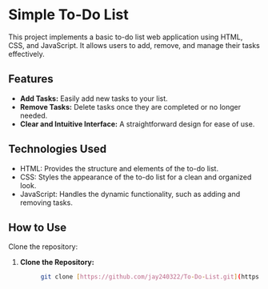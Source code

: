 # Simple To-Do List

This project implements a basic to-do list web application using HTML, CSS, and JavaScript. It allows users to add, remove, and manage their tasks effectively.

## Features

* **Add Tasks:** Easily add new tasks to your list.
* **Remove Tasks:** Delete tasks once they are completed or no longer needed.
* **Clear and Intuitive Interface:** A straightforward design for ease of use.

## Technologies Used

* HTML: Provides the structure and elements of the to-do list.
* CSS: Styles the appearance of the to-do list for a clean and organized look.
* JavaScript: Handles the dynamic functionality, such as adding and removing tasks.

## How to Use

  Clone the repository:
 
  1. **Clone the Repository:**
   ```bash
            git clone [https://github.com/jay240322/To-Do-List.git](https://github.com/jay240322/To-Do-List.git)
